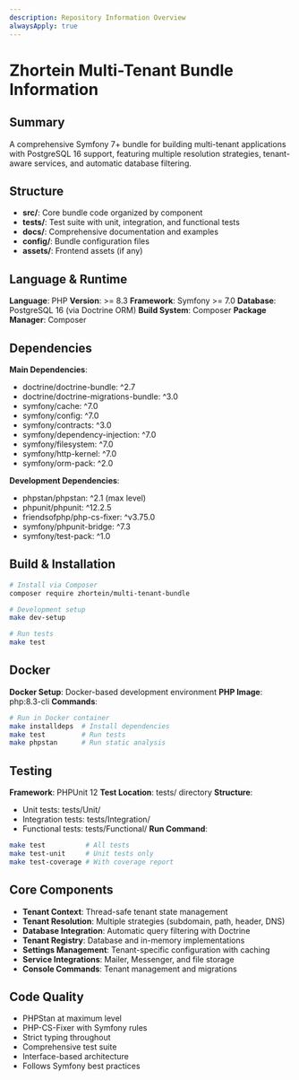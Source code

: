 ```yaml
---
description: Repository Information Overview
alwaysApply: true
---
```


# Zhortein Multi-Tenant Bundle Information

## Summary
A comprehensive Symfony 7+ bundle for building multi-tenant applications with PostgreSQL 16 support, featuring multiple resolution strategies, tenant-aware services, and automatic database filtering.

## Structure
- **src/**: Core bundle code organized by component
- **tests/**: Test suite with unit, integration, and functional tests
- **docs/**: Comprehensive documentation and examples
- **config/**: Bundle configuration files
- **assets/**: Frontend assets (if any)

## Language & Runtime
**Language**: PHP
**Version**: >= 8.3
**Framework**: Symfony >= 7.0
**Database**: PostgreSQL 16 (via Doctrine ORM)
**Build System**: Composer
**Package Manager**: Composer

## Dependencies
**Main Dependencies**:
- doctrine/doctrine-bundle: ^2.7
- doctrine/doctrine-migrations-bundle: ^3.0
- symfony/cache: ^7.0
- symfony/config: ^7.0
- symfony/contracts: ^3.0
- symfony/dependency-injection: ^7.0
- symfony/filesystem: ^7.0
- symfony/http-kernel: ^7.0
- symfony/orm-pack: ^2.0

**Development Dependencies**:
- phpstan/phpstan: ^2.1 (max level)
- phpunit/phpunit: ^12.2.5
- friendsofphp/php-cs-fixer: ^v3.75.0
- symfony/phpunit-bridge: ^7.3
- symfony/test-pack: ^1.0

## Build & Installation
```bash
# Install via Composer
composer require zhortein/multi-tenant-bundle

# Development setup
make dev-setup

# Run tests
make test
```

## Docker
**Docker Setup**: Docker-based development environment
**PHP Image**: php:8.3-cli
**Commands**:
```bash
# Run in Docker container
make installdeps  # Install dependencies
make test         # Run tests
make phpstan      # Run static analysis
```

## Testing
**Framework**: PHPUnit 12
**Test Location**: tests/ directory
**Structure**:
- Unit tests: tests/Unit/
- Integration tests: tests/Integration/
- Functional tests: tests/Functional/
**Run Command**:
```bash
make test          # All tests
make test-unit     # Unit tests only
make test-coverage # With coverage report
```

## Core Components
- **Tenant Context**: Thread-safe tenant state management
- **Tenant Resolution**: Multiple strategies (subdomain, path, header, DNS)
- **Database Integration**: Automatic query filtering with Doctrine
- **Tenant Registry**: Database and in-memory implementations
- **Settings Management**: Tenant-specific configuration with caching
- **Service Integrations**: Mailer, Messenger, and file storage
- **Console Commands**: Tenant management and migrations

## Code Quality
- PHPStan at maximum level
- PHP-CS-Fixer with Symfony rules
- Strict typing throughout
- Comprehensive test suite
- Interface-based architecture
- Follows Symfony best practices